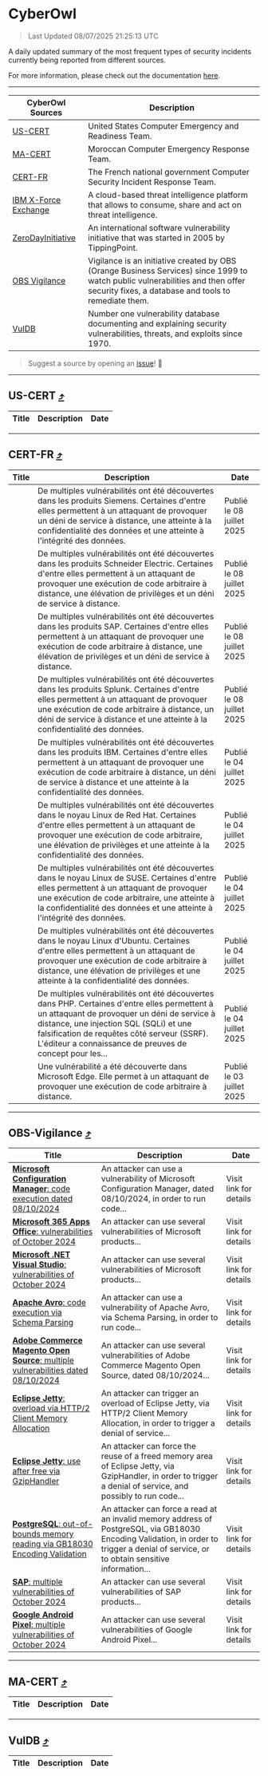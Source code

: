 
 <div id='top'></div>

# CyberOwl

 > Last Updated 08/07/2025 21:25:13 UTC
 
 A daily updated summary of the most frequent types of security incidents currently being reported from different sources.
 
 For more information, please check out the documentation [here](./docs/README.md).
 
 ---
 |CyberOwl Sources|Description|
 |---|---|
 |[US-CERT](#us-cert-arrow_heading_up)|United States Computer Emergency and Readiness Team.|
 |[MA-CERT](#ma-cert-arrow_heading_up)|Moroccan Computer Emergency Response Team.|
 |[CERT-FR](#cert-fr-arrow_heading_up)|The French national government Computer Security Incident Response Team.|
 |[IBM X-Force Exchange](#ibmcloud-arrow_heading_up)|A cloud-based threat intelligence platform that allows to consume, share and act on threat intelligence.|
 |[ZeroDayInitiative](#zerodayinitiative-arrow_heading_up)|An international software vulnerability initiative that was started in 2005 by TippingPoint.|
 |[OBS Vigilance](#obs-vigilance-arrow_heading_up)|Vigilance is an initiative created by OBS (Orange Business Services) since 1999 to watch public vulnerabilities and then offer security fixes, a database and tools to remediate them.|
 |[VulDB](#vuldb-arrow_heading_up)|Number one vulnerability database documenting and explaining security vulnerabilities, threats, and exploits since 1970.|
 
 > Suggest a source by opening an [issue](https://github.com/karimhabush/cyberowl/issues)! :raised_hands:
 ---

## US-CERT [:arrow_heading_up:](#cyberowl)

 |Title|Description|Date|
 |---|---|---|
 
 ---

## CERT-FR [:arrow_heading_up:](#cyberowl)

 |Title|Description|Date|
 |---|---|---|
 |[](https://www.cert.ssi.gouv.fr/avis/CERTFR-2025-AVI-0566/)|De multiples vulnérabilités ont été découvertes dans les produits Siemens. Certaines d'entre elles permettent à un attaquant de provoquer un déni de service à distance, une atteinte à la confidentialité des données et une atteinte à l'intégrité des données.|Publié le 08 juillet 2025|
 |[](https://www.cert.ssi.gouv.fr/avis/CERTFR-2025-AVI-0565/)|De multiples vulnérabilités ont été découvertes dans les produits Schneider Electric. Certaines d'entre elles permettent à un attaquant de provoquer une exécution de code arbitraire à distance, une élévation de privilèges et un déni de service à distance.|Publié le 08 juillet 2025|
 |[](https://www.cert.ssi.gouv.fr/avis/CERTFR-2025-AVI-0564/)|De multiples vulnérabilités ont été découvertes dans les produits SAP. Certaines d'entre elles permettent à un attaquant de provoquer une exécution de code arbitraire à distance, une élévation de privilèges et un déni de service à distance.|Publié le 08 juillet 2025|
 |[](https://www.cert.ssi.gouv.fr/avis/CERTFR-2025-AVI-0563/)|De multiples vulnérabilités ont été découvertes dans les produits Splunk. Certaines d'entre elles permettent à un attaquant de provoquer une exécution de code arbitraire à distance, un déni de service à distance et une atteinte à la confidentialité des données.|Publié le 08 juillet 2025|
 |[](https://www.cert.ssi.gouv.fr/avis/CERTFR-2025-AVI-0562/)|De multiples vulnérabilités ont été découvertes dans les produits IBM. Certaines d'entre elles permettent à un attaquant de provoquer une exécution de code arbitraire à distance, un déni de service à distance et une atteinte à la confidentialité des données.|Publié le 04 juillet 2025|
 |[](https://www.cert.ssi.gouv.fr/avis/CERTFR-2025-AVI-0561/)|De multiples vulnérabilités ont été découvertes dans le noyau Linux de Red Hat. Certaines d'entre elles permettent à un attaquant de provoquer une exécution de code arbitraire, une élévation de privilèges et une atteinte à la confidentialité des données.|Publié le 04 juillet 2025|
 |[](https://www.cert.ssi.gouv.fr/avis/CERTFR-2025-AVI-0560/)|De multiples vulnérabilités ont été découvertes dans le noyau Linux de SUSE. Certaines d'entre elles permettent à un attaquant de provoquer une exécution de code arbitraire, une atteinte à la confidentialité des données et une atteinte à l'intégrité des données.|Publié le 04 juillet 2025|
 |[](https://www.cert.ssi.gouv.fr/avis/CERTFR-2025-AVI-0559/)|De multiples vulnérabilités ont été découvertes dans le noyau Linux d'Ubuntu. Certaines d'entre elles permettent à un attaquant de provoquer une exécution de code arbitraire à distance, une élévation de privilèges et une atteinte à la confidentialité des données.|Publié le 04 juillet 2025|
 |[](https://www.cert.ssi.gouv.fr/avis/CERTFR-2025-AVI-0558/)|De multiples vulnérabilités ont été découvertes dans PHP. Certaines d'entre elles permettent à un attaquant de provoquer un déni de service à distance, une injection SQL (SQLi) et une falsification de requêtes côté serveur (SSRF). L'éditeur a connaissance de preuves de concept pour les...|Publié le 04 juillet 2025|
 |[](https://www.cert.ssi.gouv.fr/avis/CERTFR-2025-AVI-0557/)|Une vulnérabilité a été découverte dans Microsoft Edge. Elle permet à un attaquant de provoquer une exécution de code arbitraire à distance.|Publié le 03 juillet 2025|
 
 ---

## OBS-Vigilance [:arrow_heading_up:](#cyberowl)

 |Title|Description|Date|
 |---|---|---|
 |[<a href="https://vigilance.fr/vulnerability/Microsoft-Configuration-Manager-code-execution-dated-08-10-2024-45339" class="noirorange"><b>Microsoft Configuration Manager</b>: code execution dated 08/10/2024</a>](https://vigilance.fr/vulnerability/Microsoft-Configuration-Manager-code-execution-dated-08-10-2024-45339)|An attacker can use a vulnerability of Microsoft Configuration Manager, dated 08/10/2024, in order to run code...|Visit link for details|
 |[<a href="https://vigilance.fr/vulnerability/Microsoft-365-Apps-Office-vulnerabilities-of-October-2024-45338" class="noirorange"><b>Microsoft 365 Apps  Office</b>: vulnerabilities of October 2024</a>](https://vigilance.fr/vulnerability/Microsoft-365-Apps-Office-vulnerabilities-of-October-2024-45338)|An attacker can use several vulnerabilities of Microsoft products...|Visit link for details|
 |[<a href="https://vigilance.fr/vulnerability/Microsoft-NET-Visual-Studio-vulnerabilities-of-October-2024-45337" class="noirorange"><b>Microsoft .NET  Visual Studio</b>: vulnerabilities of October 2024</a>](https://vigilance.fr/vulnerability/Microsoft-NET-Visual-Studio-vulnerabilities-of-October-2024-45337)|An attacker can use several vulnerabilities of Microsoft products...|Visit link for details|
 |[<a href="https://vigilance.fr/vulnerability/Apache-Avro-code-execution-via-Schema-Parsing-45336" class="noirorange"><b>Apache Avro</b>: code execution via Schema Parsing</a>](https://vigilance.fr/vulnerability/Apache-Avro-code-execution-via-Schema-Parsing-45336)|An attacker can use a vulnerability of Apache Avro, via Schema Parsing, in order to run code...|Visit link for details|
 |[<a href="https://vigilance.fr/vulnerability/Adobe-Commerce-Magento-Open-Source-multiple-vulnerabilities-dated-08-10-2024-45332" class="noirorange"><b>Adobe Commerce  Magento Open Source</b>: multiple vulnerabilities dated 08/10/2024</a>](https://vigilance.fr/vulnerability/Adobe-Commerce-Magento-Open-Source-multiple-vulnerabilities-dated-08-10-2024-45332)|An attacker can use several vulnerabilities of Adobe Commerce  Magento Open Source, dated 08/10/2024...|Visit link for details|
 |[<a href="https://vigilance.fr/vulnerability/Eclipse-Jetty-overload-via-HTTP-2-Client-Memory-Allocation-47106" class="noirorange"><b>Eclipse Jetty</b>: overload via HTTP/2 Client Memory Allocation</a>](https://vigilance.fr/vulnerability/Eclipse-Jetty-overload-via-HTTP-2-Client-Memory-Allocation-47106)|An attacker can trigger an overload of Eclipse Jetty, via HTTP/2 Client Memory Allocation, in order to trigger a denial of service...|Visit link for details|
 |[<a href="https://vigilance.fr/vulnerability/Eclipse-Jetty-use-after-free-via-GzipHandler-47105" class="noirorange"><b>Eclipse Jetty</b>: use after free via GzipHandler</a>](https://vigilance.fr/vulnerability/Eclipse-Jetty-use-after-free-via-GzipHandler-47105)|An attacker can force the reuse of a freed memory area of Eclipse Jetty, via GzipHandler, in order to trigger a denial of service, and possibly to run code...|Visit link for details|
 |[<a href="https://vigilance.fr/vulnerability/PostgreSQL-out-of-bounds-memory-reading-via-GB18030-Encoding-Validation-47104" class="noirorange"><b>PostgreSQL</b>: out-of-bounds memory reading via GB18030 Encoding Validation</a>](https://vigilance.fr/vulnerability/PostgreSQL-out-of-bounds-memory-reading-via-GB18030-Encoding-Validation-47104)|An attacker can force a read at an invalid memory address of PostgreSQL, via GB18030 Encoding Validation, in order to trigger a denial of service, or to obtain sensitive information...|Visit link for details|
 |[<a href="https://vigilance.fr/vulnerability/SAP-multiple-vulnerabilities-of-October-2024-45319" class="noirorange"><b>SAP</b>: multiple vulnerabilities of October 2024</a>](https://vigilance.fr/vulnerability/SAP-multiple-vulnerabilities-of-October-2024-45319)|An attacker can use several vulnerabilities of SAP products...|Visit link for details|
 |[<a href="https://vigilance.fr/vulnerability/Google-Android-Pixel-multiple-vulnerabilities-of-October-2024-45318" class="noirorange"><b>Google Android  Pixel</b>: multiple vulnerabilities of October 2024</a>](https://vigilance.fr/vulnerability/Google-Android-Pixel-multiple-vulnerabilities-of-October-2024-45318)|An attacker can use several vulnerabilities of Google Android  Pixel...|Visit link for details|
 
 ---

## MA-CERT [:arrow_heading_up:](#cyberowl)

 |Title|Description|Date|
 |---|---|---|
 
 ---

## VulDB [:arrow_heading_up:](#cyberowl)

 |Title|Description|Date|
 |---|---|---|
 